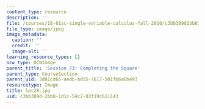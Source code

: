 ```yaml
---
content_type: resource
description: ''
file: /courses/18-01sc-single-variable-calculus-fall-2010/c3bb389d2bb81d1c54c203f19c611143_lec28.jpg
file_type: image/jpeg
image_metadata:
  caption: ''
  credit: ''
  image-alt: ''
learning_resource_types: []
ocw_type: OCWImage
parent_title: 'Session 73: Completing the Square'
parent_type: CourseSection
parent_uid: 3d81cd65-aedb-bd55-7617-501fb6a0b493
resourcetype: Image
title: lec28.jpg
uid: c3bb389d-2bb8-1d1c-54c2-03f19c611143
---
```

